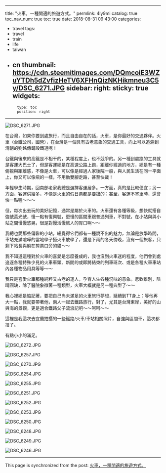 
---
title: "火車，一種閒適的旅遊方式。"
permlink: 4iy9mi
catalog: true
toc_nav_num: true
toc: true
date: 2018-08-31 09:43:00
categories:
- travel
tags:
- travel
- train
- life
- taiwan
- cn
thumbnail: https://cdn.steemitimages.com/DQmcoiE3WZuYTDh5dZvfizHeTV6XFHnQizNKHikmneu3C5y/DSC_6271.JPG
sidebar:
    right:
        sticky: true
widgets:
    -
        type: toc
        position: right
---


![DSC_6271.JPG](https://cdn.steemitimages.com/DQmcoiE3WZuYTDh5dZvfizHeTV6XFHnQizNKHikmneu3C5y/DSC_6271.JPG)

在台灣，如果你要到處旅行，而且自由自在的話，火車，是你最好的交通夥伴。火車（台鐵公司，國營），在台灣是一個具有古老意象的交通工具，向上可以追溯到清朝的劉銘傳鋪設鐵道呢！

台鐵與後來的高鐵是不相干的，某種程度上，也不競爭的。另一種到處跑的工具就是客運大巴士了，但是客運總是在高速公路上跑，距離你經過的地方，總是有一種俯視與距離感，不像是火車，可以像是經過人家後院一般，與人民生活在同一平面上，你又可以像飛的一樣，不用動雙腳走路，甚至快哉！

年輕學生時期，回南部老家我總是選擇客運居多。一方面，真的是比較便宜；另一方面，客運供給多，不像是火車的假日票都是要搶的；甚至，客運不塞車時，還會快一點喔～～～

但，每次出去玩的美好記憶，通常是屬於火車的。火車還有各種等級，想快就搭自強號莒光號，慢一點有復興號，更慢的區間車跟普通列車，不對號，在小站與與小站之間慢慢悠晃，很是對慢活慢旅人的胃口啊～～

我總也愛那些偏僻的小站，總覺得它們都有一種說不出的魅力，無論是放學時間，車站充滿喧嘩的當地學子搭火車放學了，還是下雨的冬天傍晚，沒有一個旅客，只剩下站長與躺在剪票口旁的貓～～

我不知道這種對於火車的喜愛是怎麼養成的，我也沒到火車迷的程度，他們會到處追逐各種特殊少見的火車車頭、新開的或即將結束的列車班次、或是各種火車車站內各種物品用具等等～～

我只是喜愛火車那種純粹又古老的運人，孕育人生各種況味的意象。悲歡離別，陰晴圓缺，除了醫院象徵著一種類型，火車大概就是另一種典型了～～

我心裡總是惦記著，要把自己尚未滿足的火車旅行夢想，延續到TT身上：等他再大一點，我就要帶著他，兩人一起去鐵路旅行，對了，尤其是台灣東岸，美好的山與海的景觀，更是適合鐵路父子流浪記吧～～呵呵～～

這裡是我這次去宜蘭拍攝的一些鐵路/火車/車站相關照片，自強與區間車，這次都搭了。

有點小小的滿足。

![DSC_6272.JPG](https://cdn.steemitimages.com/DQmazfpKDbM2vnJZRHRShbUATG5JTNzt7d3eAyyegLeENZw/DSC_6272.JPG)

![DSC_6257.JPG](https://cdn.steemitimages.com/DQmc97vhWitguHywYbyuAsFHNi2gdDHpCY6RhLs5LehCafD/DSC_6257.JPG)

![DSC_6270.JPG](https://cdn.steemitimages.com/DQmQRrzjBaq37hbQ8qVWTmKeYjpoJEnBbS8Y8xDbi7m6SVc/DSC_6270.JPG)

![DSC_6254.JPG](https://cdn.steemitimages.com/DQmeK2m28rZGENhGYnaww6eq7ywStw3xhrkANqeio84qyTL/DSC_6254.JPG)

![DSC_6255.JPG](https://cdn.steemitimages.com/DQmNTWJTjJnEhrvbBmGAp6TiHGJTFEt8pkyBgBvRh6yFVHP/DSC_6255.JPG)

![DSC_6251.JPG](https://cdn.steemitimages.com/DQmcAfYHC4NHyTbPSqRpvMuyMvatYE58wiMFaBkSYBrS8B5/DSC_6251.JPG)

![DSC_6252.JPG](https://cdn.steemitimages.com/DQmXk5X1FnhEsk9Ciyp5gCKUWed27rH1QfZ2fXT3q9LXC4u/DSC_6252.JPG)

![DSC_6253.JPG](https://cdn.steemitimages.com/DQmXaKvzPyb4EVLQYnfaa6C2FUzYa28bZmHxJmaRKdJ5zK2/DSC_6253.JPG)

![DSC_6250.JPG](https://cdn.steemitimages.com/DQmdKSYWvsfrtjQKKp99MqpPwsCMtUadKHK3uDnP1spE2sq/DSC_6250.JPG)

![DSC_6248.JPG](https://cdn.steemitimages.com/DQmX73EVkizKLywBZbh5ZFBpSuSLESiDPji6osFEMTj6p7J/DSC_6248.JPG)

![DSC_6249.JPG](https://cdn.steemitimages.com/DQmQ3XjuitfDcueJdVQcdFkCvVcPrNDs9CtvE6Fzv78Zb3x/DSC_6249.JPG)

![DSC_6246.JPG](https://cdn.steemitimages.com/DQmZudHit6uP7EFEj8u835Jn7ctFBMPHe4Z1YrtU4DxyXcU/DSC_6246.JPG)

- - -

This page is synchronized from the post: [火車，一種閒適的旅遊方式。](https://steemit.com/@deanliu/4iy9mi)
